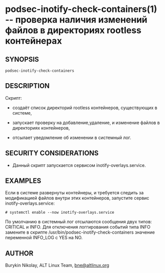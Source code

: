 podsec-inotify-check-containers(1) -- проверка наличия изменений файлов в директориях rootless контейнерах
================================

## SYNOPSIS

`podsec-inotify-check-containers`

## DESCRIPTION

Скрипт:

- создаёт список директорий rootless контейнеров, существующих в системе,

- запускает проверку на добавление,удаление, и изменение файлов в директориях контейнеров,

- отсылает уведомление об изменении в системный лог.


## SECURITY CONSIDERATIONS

- Данный скрипт запускается сервисом inotify-overlays.service.

## EXAMPLES

Если в системе развернуты контейнеры, и требуется следить за модификацией файлов внутри этих контейнеров, запустите сервис inotify-overlays.service:
```
# systemctl enable --now inotify-overlays.service
```
По умолчанию в системный лог отсылаются сообщения двух типов: CRITICAL и INFO.
Для отключения логгирования событий типа INFO замените в скрипте /usr/bin/podsec-inotify-check-containers значение переменной INFO_LOG с YES на NO.

## AUTHOR

Burykin Nikolay, ALT Linux Team,
bne@altlinux.org
